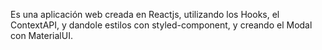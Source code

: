 Es una aplicación web creada en Reactjs, utilizando los Hooks, el ContextAPI, y dandole estilos con styled-component, y creando el Modal con MaterialUI.
